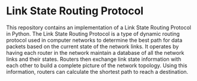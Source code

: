 # Link State Routing Protocol
This repository contains an implementation of a Link State Routing Protocol in Python. The Link State Routing Protocol is a type of dynamic routing protocol used in computer networks to determine the best path for data packets based on the current state of the network links. It operates by having each router in the network maintain a database of all the network links and their states. Routers then exchange link state information with each other to build a complete picture of the network topology. Using this information, routers can calculate the shortest path to reach a destination.
